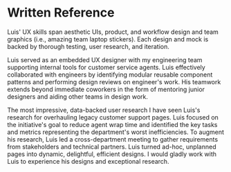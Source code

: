 # Written Reference

Luis' UX skills span aesthetic UIs, product, and workflow design and team graphics (i.e., amazing team laptop stickers). Each design and mock is backed by thorough testing, user research, and iteration.

Luis served as an embedded UX designer with my engineering team supporting internal tools for customer service agents. Luis effectively collaborated with engineers by identifying modular reusable component patterns and performing design reviews on engineer's work. His teamwork extends beyond immediate coworkers in the form of mentoring junior designers and aiding other teams in design work.

The most impressive, data-backed user research I have seen Luis's research for overhauling legacy customer support pages. Luis focused on the initiative's goal to reduce agent wrap time and identified the key tasks and metrics representing the department's worst inefficiencies. To augment his research, Luis led a cross-department meeting to gather requirements from stakeholders and technical partners. Luis turned ad-hoc, unplanned pages into dynamic, delightful, efficient designs. I would gladly work with Luis to experience his designs and exceptional research.